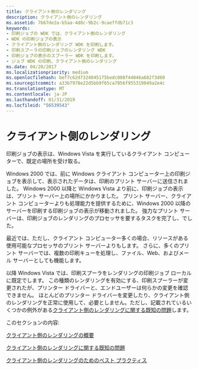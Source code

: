 ```yaml
---
title: クライアント側のレンダリング
description: クライアント側のレンダリング
ms.assetid: 7b67de2a-b5aa-4d8c-9b2c-9caeffdb71c3
keywords:
- 印刷ジョブの WDK では、クライアント側のレンダリング
- WDK の印刷ジョブの表示
- クライアント側のレンダリング WDK を印刷します。
- 印刷スプーラの印刷ジョブのレンダリング WDK
- 印刷ジョブの表示のスプーラー WDK を印刷します。
- ジョブ WDK の印刷、クライアント側のレンダリング
ms.date: 04/20/2017
ms.localizationpriority: medium
ms.openlocfilehash: bef7c62d7324045175bedc008f44046a682f3d60
ms.sourcegitcommit: a33b7978e22d5bb9f65ca7056f955319049a2e4c
ms.translationtype: MT
ms.contentlocale: ja-JP
ms.lasthandoff: 01/31/2019
ms.locfileid: "56539543"
---
```

# <a name="client-side-rendering"></a>クライアント側のレンダリング


印刷ジョブの表示は、Windows Vista を実行しているクライアント コンピューターで、既定の場所を受け取る。

Windows 2000 では、前に Windows クライアント コンピューター上の印刷ジョブを表示して、表示されたデータは、印刷のプリント サーバーに送信されました。 Windows 2000 以降と Windows Vista より前に、印刷ジョブの表示は、プリント サーバー上の場所にかかりました。 プリント サーバー、クライアント コンピューターよりも処理能力を提供するために、Windows 2000 以降のサーバーを印刷する印刷ジョブの表示が移動されました。 強力なプリント サーバーは、印刷ジョブのレンダリングのプロセッサを要するタスクを完了し、でした。

最近では、ただし、クライアント コンピューター多くの場合、リソースがある使用可能なプロセッサのプリント サーバーよりもします。 さらに、多くのプリント サーバーでは、複数の印刷キューを処理し、ファイル、Web、およびメール サーバーとしても機能します。

以降 Windows Vista では、印刷スプーラをレンダリングの印刷ジョブ ローカルに既定でします。 この種類のレンダリングを有効にする、印刷スプーラーが変更されたが、プリンター ドライバーと、エンドユーザーは何らかの変更を確認できません。 ほとんどのプリンター ドライバーを変更したり、クライアント側のレンダリングを正常に使用して、必要としません。ただし、記載されているいくつかの例外がある[クライアント側のレンダリングに関する既知の問題](known-issues-with-client-side-rendering.md)します。

このセクションの内容:

[クライアント側のレンダリングの概要](client-side-rendering-overview.md)

[クライアント側のレンダリングに関する既知の問題](known-issues-with-client-side-rendering.md)

[クライアント側のレンダリングのためのベスト プラクティス](best-practices-for-client-side-rendering.md)

 

 




